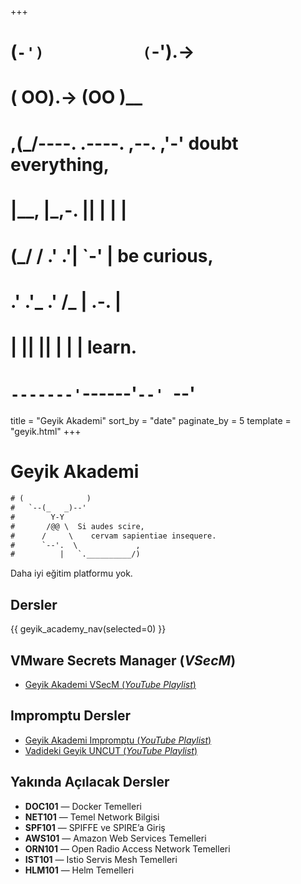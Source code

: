 +++
#   (`-')           (`-').->
#   ( OO).->        (OO )__
# ,(_/----. .----. ,--. ,'-' doubt everything,
# |__,    |\_,-.  ||  | |  |
#  (_/   /    .' .'|  `-'  | be curious,
#  .'  .'_  .'  /_ |  .-.  |
# |       ||      ||  | |  | learn.
# `-------'`------'`--' `--'

title = "Geyik Akademi"
sort_by = "date"
paginate_by = 5
template = "geyik.html"
+++

# Geyik Akademi

```txt
# (              )
#   `--(_   _)--'
#        Y-Y
#       /@@ \  Si audes scire,
#      /     \    cervam sapientiae insequere.
#      `--'.  \             ,
#          |   `.__________/)
```

Daha iyi eğitim platformu yok.


## Dersler

{{ geyik_academy_nav(selected=0) }}

## VMware Secrets Manager (*VSecM*)

* [Geyik Akademi VSecM (*YouTube Playlist*)](https://www.youtube.com/playlist?list=PL9Ms961L-BDvu1k0zzy8HzSY7DTdwmfzp)

## Impromptu Dersler

* [Geyik Akademi Impromptu (*YouTube Playlist*)](https://www.youtube.com/playlist?list=PL9Ms961L-BDuKh5yV6lDGHaeDN_Yu9juY)
* [Vadideki Geyik UNCUT (*YouTube Playlist*)](https://www.youtube.com/playlist?list=PL9Ms961L-BDvOsKe_i_Eyv6ROtk7Nfxnd)

## Yakında Açılacak Dersler

* **DOC101** — Docker Temelleri
* **NET101** — Temel Network Bilgisi
* **SPF101** — SPIFFE ve SPIRE’a Giriş
* **AWS101** — Amazon Web Services Temelleri
* **ORN101** — Open Radio Access Network Temelleri
* **IST101** — Istio Servis Mesh Temelleri
* **HLM101** — Helm Temelleri

